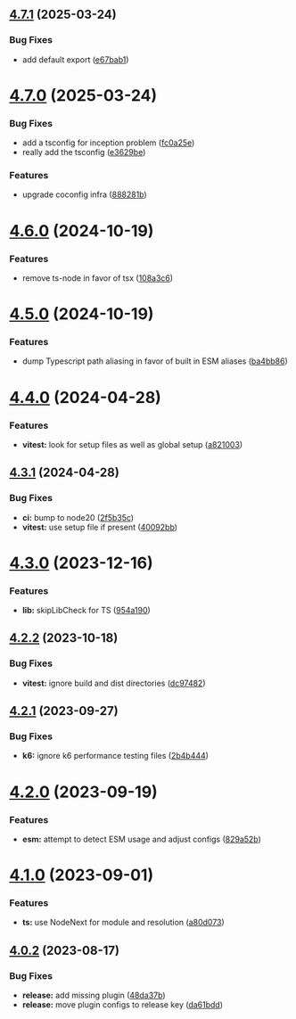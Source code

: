 ## [4.7.1](https://github.com/openapi-typescript-infra/coconfig/compare/v4.7.0...v4.7.1) (2025-03-24)


### Bug Fixes

* add default export ([e67bab1](https://github.com/openapi-typescript-infra/coconfig/commit/e67bab1d6c421881414cdabbbded6cb10efcc7a4))

# [4.7.0](https://github.com/openapi-typescript-infra/coconfig/compare/v4.6.0...v4.7.0) (2025-03-24)


### Bug Fixes

* add a tsconfig for inception problem ([fc0a25e](https://github.com/openapi-typescript-infra/coconfig/commit/fc0a25eea9da244ee5853cbc068befeac9e37133))
* really add the tsconfig ([e3629be](https://github.com/openapi-typescript-infra/coconfig/commit/e3629be79dd64d52bc67e928b21768cee5eefeae))


### Features

* upgrade coconfig infra ([888281b](https://github.com/openapi-typescript-infra/coconfig/commit/888281b9bb982a79c4ead60e1304f07a4cf1872d))

# [4.6.0](https://github.com/openapi-typescript-infra/coconfig/compare/v4.5.0...v4.6.0) (2024-10-19)


### Features

* remove ts-node in favor of tsx ([108a3c6](https://github.com/openapi-typescript-infra/coconfig/commit/108a3c63d8830bbd1f97033e5ccaeb87efaf7a74))

# [4.5.0](https://github.com/openapi-typescript-infra/coconfig/compare/v4.4.0...v4.5.0) (2024-10-19)


### Features

* dump Typescript path aliasing in favor of built in ESM aliases ([ba4bb86](https://github.com/openapi-typescript-infra/coconfig/commit/ba4bb862ceef095dac822959c65bd2271d4a82f7))

# [4.4.0](https://github.com/openapi-typescript-infra/coconfig/compare/v4.3.1...v4.4.0) (2024-04-28)


### Features

* **vitest:** look for setup files as well as global setup ([a821003](https://github.com/openapi-typescript-infra/coconfig/commit/a821003f30e3dd6e689d48e3b9b72d1c2528951a))

## [4.3.1](https://github.com/openapi-typescript-infra/coconfig/compare/v4.3.0...v4.3.1) (2024-04-28)


### Bug Fixes

* **ci:** bump to node20 ([2f5b35c](https://github.com/openapi-typescript-infra/coconfig/commit/2f5b35c0c4161b5b16d9d1afb64896e53b25584d))
* **vitest:** use setup file if present ([40092bb](https://github.com/openapi-typescript-infra/coconfig/commit/40092bb6f064bf1f6dafa0ed3a8f38df088e0543))

# [4.3.0](https://github.com/openapi-typescript-infra/coconfig/compare/v4.2.2...v4.3.0) (2023-12-16)


### Features

* **lib:** skipLibCheck for TS ([954a190](https://github.com/openapi-typescript-infra/coconfig/commit/954a19083c1876c6a7b58b343e35e2c8dc9a05a6))

## [4.2.2](https://github.com/openapi-typescript-infra/coconfig/compare/v4.2.1...v4.2.2) (2023-10-18)


### Bug Fixes

* **vitest:** ignore build and dist directories ([dc97482](https://github.com/openapi-typescript-infra/coconfig/commit/dc97482398871ad137f3f5bdf43f60fd20d77efc))

## [4.2.1](https://github.com/openapi-typescript-infra/coconfig/compare/v4.2.0...v4.2.1) (2023-09-27)


### Bug Fixes

* **k6:** ignore k6 performance testing files ([2b4b444](https://github.com/openapi-typescript-infra/coconfig/commit/2b4b444918e326034f85d50d85c9667dc1c95ed0))

# [4.2.0](https://github.com/openapi-typescript-infra/coconfig/compare/v4.1.0...v4.2.0) (2023-09-19)


### Features

* **esm:** attempt to detect ESM usage and adjust configs ([829a52b](https://github.com/openapi-typescript-infra/coconfig/commit/829a52b998f0927781d3e2e0fe25d46d3ffc248c))

# [4.1.0](https://github.com/openapi-typescript-infra/coconfig/compare/v4.0.2...v4.1.0) (2023-09-01)


### Features

* **ts:** use NodeNext for module and resolution ([a80d073](https://github.com/openapi-typescript-infra/coconfig/commit/a80d073bef0f03eb7bb3dede242b3f3fdf120714))

## [4.0.2](https://github.com/openapi-typescript-infra/coconfig/compare/v4.0.1...v4.0.2) (2023-08-17)


### Bug Fixes

* **release:** add missing plugin ([48da37b](https://github.com/openapi-typescript-infra/coconfig/commit/48da37b75a45a71cd7130b5906ceb032b6b391b5))
* **release:** move plugin configs to release key ([da61bdd](https://github.com/openapi-typescript-infra/coconfig/commit/da61bdd13d0f53668a14953494d510f0ef81b95a))
